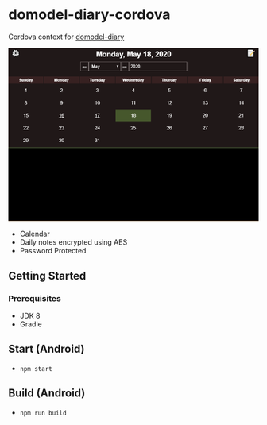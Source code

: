 # domodel-diary-cordova

Cordova context for [domodel-diary](https://github.com/thoughtsunificator/domodel-diary)

![](screenshot.png)

- Calendar
- Daily notes encrypted using AES
- Password Protected

## Getting Started

### Prerequisites

- JDK 8
- Gradle

## Start (Android)

- ``npm start``

## Build (Android)

- ``npm run build``

